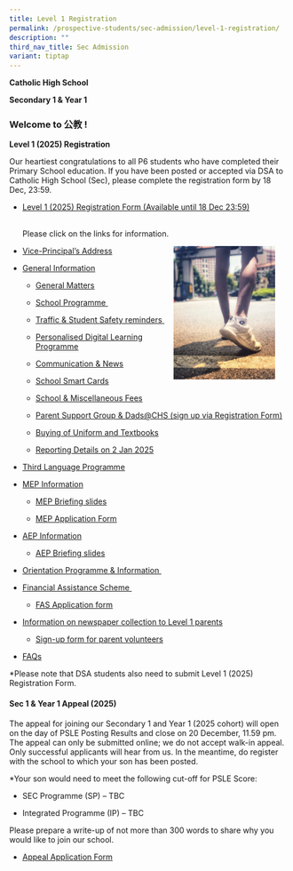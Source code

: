 ```yaml
---
title: Level 1 Registration
permalink: /prospective-students/sec-admission/level-1-registration/
description: ""
third_nav_title: Sec Admission
variant: tiptap
---
```

<p><strong>Catholic High School</strong>
</p>
<p><strong>Secondary 1 &amp; Year 1</strong>
</p>
<h3>Welcome to 公教 !</h3>
<p><strong>Level 1 (2025) Registration</strong>
</p>
<p>Our heartiest congratulations to all P6 students who have completed their
Primary School education. If you have been posted or accepted via DSA to
Catholic High School (Sec), please complete the registration form by 18
Dec, 23:59.</p>
<ul>
<li>
<p><a href="https://form.gov.sg/6715c5c0a04a3d156d860bef" rel="noopener noreferrer nofollow" target="_blank"><u>Level 1 (2025) Registration Form (Available until 18 Dec 23:59)</u></a>
</p>
<p>
<br>Please click on the links for information.</p>
</li>
</ul>
<div class="isomer-image-wrapper">
<img style="float: right;width:183px;height:240px;margin-right:25px;" height="auto" width="100%" src="/images/pro1.png">
</div>
<p></p>
<ul>
<li>
<p><a href="https://youtu.be/IFs5KSSnmLs" rel="noopener nofollow" target="_blank">Vice-Principal’s Address</a>
</p>
</li>
<li>
<p><u>General Information</u>
</p>
<ul>
<li>
<p><a href="https://docs.google.com/presentation/d/1mBUKCa8qsW3j5D8b-67e1D0B4sDSYosv/edit#slide=id.p13" rel="noopener noreferrer nofollow" target="_blank"><u>General Matters</u></a>
</p>
</li>
<li>
<p><a href="https://docs.google.com/presentation/d/1mBUKCa8qsW3j5D8b-67e1D0B4sDSYosv/edit#slide=id.p11" rel="noopener noreferrer nofollow" target="_blank"><u>School Programme</u></a><u>&nbsp;</u>
</p>
</li>
<li>
<p><a href="https://docs.google.com/presentation/d/1mBUKCa8qsW3j5D8b-67e1D0B4sDSYosv/edit#slide=id.p6" rel="noopener noreferrer nofollow" target="_blank"><u>Traffic &amp; Student Safety reminders</u></a><u>&nbsp;</u>
</p>
</li>
<li>
<p><a href="https://docs.google.com/presentation/d/1mBUKCa8qsW3j5D8b-67e1D0B4sDSYosv/edit#slide=id.g10969a0da72_0_0" rel="noopener noreferrer nofollow" target="_blank"><u>Personalised Digital Learning Programme</u></a>
</p>
</li>
<li>
<p><a href="https://docs.google.com/presentation/d/1mBUKCa8qsW3j5D8b-67e1D0B4sDSYosv/edit#slide=id.p15" rel="noopener noreferrer nofollow" target="_blank"><u>Communication &amp; News</u></a>
</p>
</li>
<li>
<p><a href="https://docs.google.com/presentation/d/1mBUKCa8qsW3j5D8b-67e1D0B4sDSYosv/edit#slide=id.p18" rel="noopener noreferrer nofollow" target="_blank"><u>School Smart Cards</u></a>
</p>
</li>
<li>
<p><a href="https://docs.google.com/presentation/d/1mBUKCa8qsW3j5D8b-67e1D0B4sDSYosv/edit#slide=id.p19" rel="noopener noreferrer nofollow" target="_blank"><u>School &amp; Miscellaneous Fees</u></a>
</p>
</li>
<li>
<p><a href="https://docs.google.com/presentation/d/1mBUKCa8qsW3j5D8b-67e1D0B4sDSYosv/edit#slide=id.p20" rel="noopener noreferrer nofollow" target="_blank"><u>Parent Support Group &amp; Dads@CHS (sign up via Registration Form)</u></a>
</p>
</li>
<li>
<p><a href="https://docs.google.com/presentation/d/1mBUKCa8qsW3j5D8b-67e1D0B4sDSYosv/edit#slide=id.p22" rel="noopener noreferrer nofollow" target="_blank"><u>Buying of Uniform and Textbooks</u></a>
</p>
</li>
<li>
<p><a href="https://docs.google.com/presentation/d/1mBUKCa8qsW3j5D8b-67e1D0B4sDSYosv/edit#slide=id.p26" rel="noopener noreferrer nofollow" target="_blank"><u>Reporting Details on 2 Jan 2025</u></a>
</p>
</li>
</ul>
</li>
<li>
<p><a href="https://drive.google.com/file/d/1DxNlYxtqc0FjDmaZFN3q8_ofVs0-Isf2/view?usp=sharing" rel="noopener noreferrer nofollow" target="_blank"><u>Third Language Programme</u></a>
</p>
<p></p>
</li>
<li>
<p><u>MEP Information</u>
</p>
<ul data-tight="true" class="tight">
<li>
<p><a href="https://drive.google.com/file/d/1eVsB0oHwV8WNTCCU-vqmDgrZxZJJqozn/view?usp=drive_link" rel="noopener noreferrer nofollow" target="_blank"><u>MEP Briefing slides</u></a>
</p>
</li>
<li>
<p><a href="https://drive.google.com/file/d/1uEkL-08rErMG1IIMtnQPrgQCTQ_q-JiF/view?usp=drive_link" rel="noopener noreferrer nofollow" target="_blank"><u>MEP Application Form</u></a>
</p>
</li>
</ul>
</li>
<li>
<p><u>AEP Information</u>
</p>
<ul>
<li>
<p><a href="https://drive.google.com/file/d/1nRH6pwmqtN5dfMq-NGnZ3B8HIXWXMq_y/view?usp=drive_link" rel="noopener noreferrer nofollow" target="_blank"><u>AEP Briefing slides</u></a>
</p>
</li>
</ul>
</li>
<li>
<p><a href="https://drive.google.com/file/d/19OSMwdSWBpSW-MQ9k6bSJZkjrmkwuUMQ/view?usp=drive_link" rel="noopener noreferrer nofollow" target="_blank"><u>Orientation Programme &amp; Information&nbsp;</u></a>
</p>
</li>
<li>
<p><a href="https://drive.google.com/file/d/1Kac7L712YOl-ZZF-suNQr45aV4CChCRC/view?usp=drive_link" rel="noopener noreferrer nofollow" target="_blank"><u>Financial Assistance Scheme&nbsp;</u></a>
</p>
<ul data-tight="true" class="tight">
<li>
<p><a href="https://form.gov.sg/6666a548f71e023bcbe7c9b7" rel="noopener noreferrer nofollow" target="_blank"><u>FAS Application form</u></a>
</p>
</li>
</ul>
</li>
<li>
<p><u>Information on newspaper collection to Level 1 parents</u>
</p>
<ul>
<li>
<p><a href="https://drive.google.com/file/d/1WjBCziZsU3yUj0uONEWXVyicp_aDljEE/view?usp=sharing" rel="noopener noreferrer nofollow" target="_blank"><u>Sign-up form for parent volunteers</u></a>
</p>
</li>
</ul>
</li>
<li>
<p><a href="https://ask.gov.sg/chs" rel="noopener noreferrer nofollow" target="_blank"><u>FAQs</u></a>
</p>
</li>
</ul>
<p>*Please note that DSA students also need to submit Level 1 (2025) Registration
Form.</p>
<h4>Sec 1 &amp; Year 1 Appeal (2025)</h4>
<p>The appeal for joining our Secondary 1 and Year 1 (2025 cohort) will open
on the day of PSLE Posting Results and close on 20 December, 11.59 pm.
The appeal can only be submitted online; we do not accept walk-in appeal.
Only successful applicants will hear from us. In the meantime, do register
with the school to which your son has been posted.</p>
<p>*Your son would need to meet the following cut-off for PSLE Score:</p>
<ul>
<li>
<p>SEC Programme (SP) – TBC&nbsp;</p>
</li>
<li>
<p>Integrated Programme (IP) – TBC</p>
</li>
</ul>
<p>Please prepare a write-up of not more than 300 words to share why you
would like to join our school.</p>
<ul>
<li>
<p><a href="https://form.gov.sg/6715c5e4380689b626daaad6" rel="noopener noreferrer nofollow" target="_blank"><u>Appeal Application Form</u></a>
</p>
</li>
</ul>
<p>
<br>
</p>
<p></p>